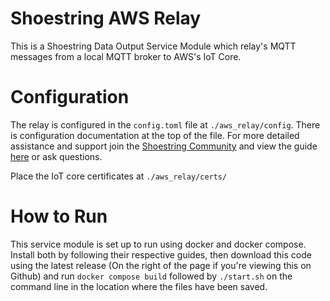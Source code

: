 # Shoestring AWS Relay
This is a Shoestring Data Output Service Module which relay's MQTT messages from a local MQTT broker to AWS's IoT Core.
# Configuration
The relay is configured in the `config.toml` file at `./aws_relay/config`. There is configuration documentation at the top of the file.
For more detailed assistance and support join the [Shoestring Community](https://comunity.digitalshoestring.net) and view the guide [here](https://community.digitalshoestring.net/t/use-shoestring-aws-relay-for-uploading-shoestring-solution-data-to-mdep/47) or ask questions.

Place the IoT core certificates at `./aws_relay/certs/`

# How to Run
This service module is set up to run using docker and docker compose. Install both by following their respective guides, then download this code using the latest release (On the right of the page if you're viewing this on Github) and run `docker compose build` followed by `./start.sh` on the command line in the location where the files have been saved.